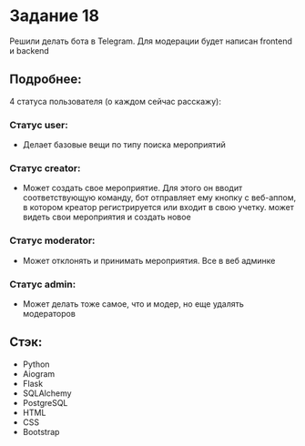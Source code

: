 # Задание 18
Решили делать бота в Telegram. Для модерации будет написан frontend и backend

## Подробнее:

4 статуса пользователя (о каждом сейчас расскажу):

### Статус user: 

- Делает базовые вещи по типу поиска мероприятий

### Статус creator:

- Может создать свое мероприятие. Для этого он вводит соответствующую команду, бот отправляет ему кнопку с веб-аппом, в котором креатор регистрируется или входит в свою учетку. может видеть свои мероприятия и создать новое

### Статус moderator:

- Может отклонять и принимать мероприятия. Все в веб админке

### Статус admin:

- Может делать тоже самое, что и модер, но еще удалять модераторов

## Стэк:

- Python
- Aiogram
- Flask
- SQLAlchemy
- PostgreSQL
- HTML
- CSS
- Bootstrap

